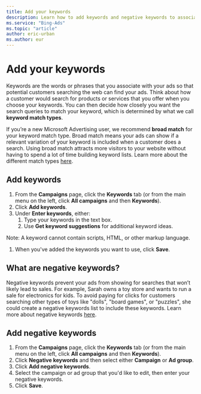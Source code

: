 ```yaml
---
title: Add your keywords
description: Learn how to add keywords and negative keywords to associate with your ads.
ms.service: "Bing-Ads"
ms.topic: "article"
author: eric-urban
ms.author: eur
---
```


# Add your keywords

Keywords are the words or phrases that you associate with your ads so that potential customers searching the web can find your ads. Think about how a customer would search for products or services that you offer when you choose your keywords. You can then decide how closely you want the search queries to match your keyword, which is determined by what we call **keyword match types**.

If you’re a new Microsoft Advertising user, we recommend **broad match** for your keyword match type. Broad match means your ads can show if a relevant variation of your keyword is included when a customer does a search. Using broad match attracts more visitors to your website without having to spend a lot of time building keyword lists. Learn more about the different match types [here](./hlp_BA_CONC_MatchOptions.md).

## Add keywords
1. From the **Campaigns** page, click the **Keywords** tab (or from the main menu on the left, click **All campaigns** and then **Keywords**).
1. Click **Add keywords**.
1. Under **Enter keywords**, either:
   1. Type your keywords in the text box.
   1. Use **Get keyword suggestions** for additional keyword ideas.

Note: A keyword cannot contain scripts, HTML, or other markup language.

1. When you've added the keywords you want to use, click **Save**.

 
## What are negative keywords?

Negative keywords prevent your ads from showing for searches that won’t likely lead to sales. For example, Sarah owns a toy store and wants to run a sale for electronics for kids. To avoid paying for clicks for customers searching other types of toys like "dolls", "board games", or "puzzles", she could create a negative keywords list to include these keywords. Learn more about negative keywords [here](./hlp_BA_PROC_AddNegativeKeywords.md).

## Add negative keywords
1. From the **Campaigns** page, click the **Keywords** tab (or from the main menu on the left, click **All campaigns** and then **Keywords**).
1. Click **Negative keywords** and then select either **Campaign** or **Ad group**.
1. Click **Add negative keywords**.
1. Select the campaign or ad group that you'd like to edit, then enter your negative keywords.
1. Click **Save**.

 

